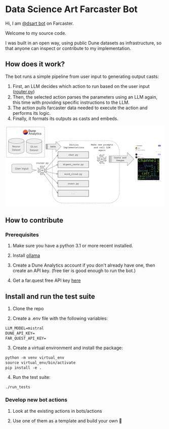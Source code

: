 # Data Science Art Farcaster Bot

Hi, I am [@dsart bot](https://warpcast.com/dsart) on Farcaster.

Welcome to my source code.

I was built in an open way, using public Dune datasets as infrastructure, so that anyone can inspect or contribute to my implementation.


## How does it work?

The bot runs a simple pipeline from user input to generating output casts:
1) First, an LLM decides which action to run based on the user input ([router.py](./bots/router.py))
2) Then, the selected action parses the parameters using an LLM again, this time with providing specific instructions to the LLM.
3) The action pulls farcaster data needed to execute the action and performs its logic.
4) Finally, it formats its outputs as casts and embeds.

![Bot Pipeline](./docs/schema1.png)



## How to contribute

### Prerequisites

1) Make sure you have a python 3.1 or more recent installed.

2) Install [ollama](https://ollama.com/)

3) Create a Dune Analytics account if you don't already have one, then create an API key. (free tier is good enough to run the bot.)

4) Get a far.quest free API key [here](https://docs.wield.xyz/docs/getting-started)

## Install and run the test suite

1) Clone the repo

2) Create a .env file with the following variables:
```
LLM_MODEL=mistral
DUNE_API_KEY=
FAR_QUEST_API_KEY=
```

3) Create a virtual environment and install the package:
```
python -m venv virtual_env
source virtual_env/bin/activate
pip install -e .
```

4) Run the test suite:
```
./run_tests
```

### Develop new bot actions

1) Look at the existing actions in bots/actions

2) Use one of them as a template and build your own 🚀 
